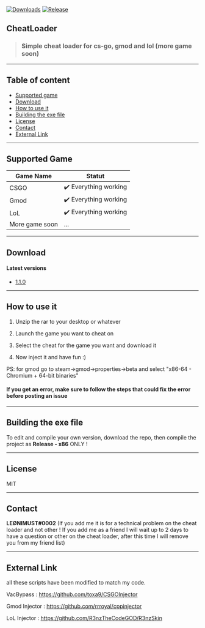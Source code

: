 [![Downloads](https://img.shields.io/github/downloads/LeonimusTTV/CheatLoader/total?color=%2303fc0f&logo=github&logoColor=%23fff&style=for-the-badge)](https://github.com/LeonimusTTV/CheatLoader/releases)
[![Release](https://img.shields.io/github/v/release/LeonimusTTV/CheatLoader?color=%2342aaf5&logo=github&logoColor=%23fff&style=for-the-badge)](https://github.com/LeonimusTTV/CheatLoader/releases)

## CheatLoader
> ### Simple cheat loader for cs-go, gmod and lol (more game soon)

---
## Table of content

- [Supported game](https://github.com/LeonimusTTV/CheatLoader#Supported-game)
- [Download](https://github.com/LeonimusTTV/CheatLoader#Download)
- [How to use it](https://github.com/LeonimusTTV/CheatLoader#How-to-use-it)
- [Building the exe file](https://github.com/LeonimusTTV/CheatLoader#Building-the-exe-file)
- [License](https://github.com/LeonimusTTV/CheatLoader#License)
- [Contact](https://github.com/LeonimusTTV/CheatLoader#Contact)
- [External Link](https://github.com/LeonimusTTV/CheatLoader#External-Link)

---

## Supported Game

| Game Name | Statut  |
| ---- | ---- |
| CSGO |   :heavy_check_mark: Everything working |
| Gmod |  :heavy_check_mark: Everything working |
| LoL | :heavy_check_mark: Everything working |
| More game soon | ... |

---

## Download

#### Latest versions

- [1.1.0](https://github.com/LeonimusTTV/CheatLoader/releases/tag/V1.1.0)

---

## How to use it

1. Unzip the rar to your desktop or whatever

2. Launch the game you want to cheat on

3. Select the cheat for the game you want and download it

4. Now inject it and have fun :) 

PS: for gmod go to steam->gmod->properties->beta and select "x86-64 - Chromium + 64-bit binaries"

#### If you get an error, make sure to follow the steps that could fix the error before posting an issue

---

## Building the exe file

To edit and compile your own version, download the repo, then compile the project as **Release - x86** ONLY !

---

## License

MIT

---

## Contact

**LEØNIMUST#0002** (If you add me it is for a technical problem on the cheat loader and not other ! If you add me as a friend I will wait up to 2 days to have a question or other on the cheat loader, after this time I will remove you from my friend list)

---

## External Link
all these scripts have been modified to match my code.

VacBypass : https://github.com/toxa9/CSGOInjector

Gmod Injector : https://github.com/rrroyal/cppinjector

LoL Injector : https://github.com/R3nzTheCodeGOD/R3nzSkin

